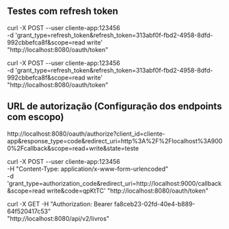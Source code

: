 ## Testes com refresh token

curl -X POST --user cliente-app:123456 \
-d 'grant_type=refresh_token&refresh_token=313abf0f-fbd2-4958-8dfd-992cbbefca8f&scope=read write' \
"http://localhost:8080/oauth/token"


curl -X POST --user cliente-app:123456 \
-d 'grant_type=refresh_token&refresh_token=313abf0f-fbd2-4958-8dfd-992cbbefca8f&scope=read write' \
"http://localhost:8080/oauth/token"


## URL de autorização (Configuração dos endpoints com escopo)

http://localhost:8080/oauth/authorize?client_id=cliente-app&response_type=code&redirect_uri=http%3A%2F%2Flocalhost%3A9000%2Fcallback&scope=read+write&state=teste


curl -X POST --user cliente-app:123456 \
-H "Content-Type: application/x-www-form-urlencoded" \
-d 'grant_type=authorization_code&redirect_uri=http://localhost:9000/callback&scope=read write&code=qpKtTC' "http://localhost:8080/oauth/token"


curl -X GET -H "Authorization: Bearer fa8ceb23-02fd-40e4-b889-64f520417c53" \
"http://localhost:8080/api/v2/livros"
